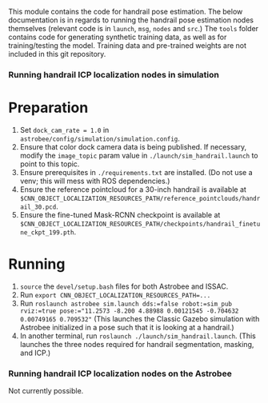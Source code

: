 This module contains the code for handrail pose estimation. 
The below documentation is in regards to running the handrail pose estimation nodes themselves (relevant code is in `launch`, `msg`, `nodes` and `src`.)
The `tools` folder contains code for generating synthetic training data, as well as for training/testing the model.
Training data and pre-trained weights are not included in this git repository.

### Running handrail ICP localization nodes in simulation

# Preparation

1. Set `dock_cam_rate = 1.0` in `astrobee/config/simulation/simulation.config`.
2. Ensure that color dock camera data is being published. If necessary, modify the `image_topic` param value in `./launch/sim_handrail.launch` to point to this topic.
3. Ensure prerequisites in `./requirements.txt` are installed. (Do not use a venv; this will mess with ROS dependencies.)
4. Ensure the reference pointcloud for a 30-inch handrail is available at `$CNN_OBJECT_LOCALIZATION_RESOURCES_PATH/reference_pointclouds/handrail_30.pcd`.
5. Ensure the fine-tuned Mask-RCNN checkpoint is available at `$CNN_OBJECT_LOCALIZATION_RESOURCES_PATH/checkpoints/handrail_finetune_ckpt_199.pth`.

# Running
1. `source` the `devel/setup.bash` files for both Astrobee and ISSAC.
2. Run `export CNN_OBJECT_LOCALIZATION_RESOURCES_PATH=...`
3. Run `roslaunch astrobee sim.launch dds:=false robot:=sim_pub rviz:=true pose:="11.2573 -8.200 4.88988 0.00121545 -0.704632 0.00749165 0.709532"` (This launches the Classic Gazebo simulation with Astrobee initialized in a pose such that it is looking at a handrail.) 
4. In another terminal, run `roslaunch ./launch/sim_handrail.launch`. (This launches the three nodes required for handrail segmentation, masking, and ICP.)

### Running handrail ICP localization nodes on the Astrobee

Not currently possible.

